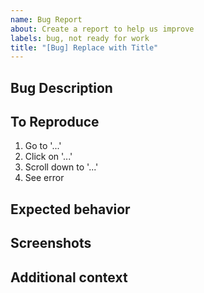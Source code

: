 ```yaml
---
name: Bug Report
about: Create a report to help us improve
labels: bug, not ready for work
title: "[Bug] Replace with Title"
---
```


## Bug Description
<!-- Clearly and concisely describe the bug -->

## To Reproduce
<!-- Provide detailed steps to reproduce the bug -->
1. Go to '...'
2. Click on '...'
3. Scroll down to '...'
4. See error

## Expected behavior
<!-- Describe what you expected to happen. -->

## Screenshots
<!-- If applicable, add screenshots to help explain your problem. -->

## Additional context
<!-- Add any other context about the problem here. -->

